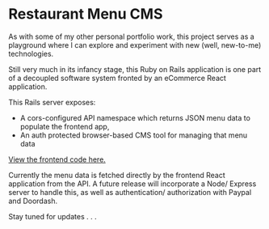 # Restaurant Menu CMS

As with some of my other personal portfolio work, this project serves as a playground where I can explore and experiment with new (well, new-to-me) technologies.

Still very much in its infancy stage, this Ruby on Rails application is one part of a decoupled software system fronted by an eCommerce React application.

This Rails server exposes:
  * A cors-configured API namespace which returns JSON menu data to populate the frontend app,
  * An auth protected browser-based CMS tool for managing that menu data

  [View the frontend code here.](https://github.com/sds-smith/restaurant_menu/tree/main)

Currently the menu data is fetched directly by the frontend React application from the API. A future release will incorporate a Node/ Express server to handle this, as well as authentication/ authorization with Paypal and Doordash.

Stay tuned for updates . . .